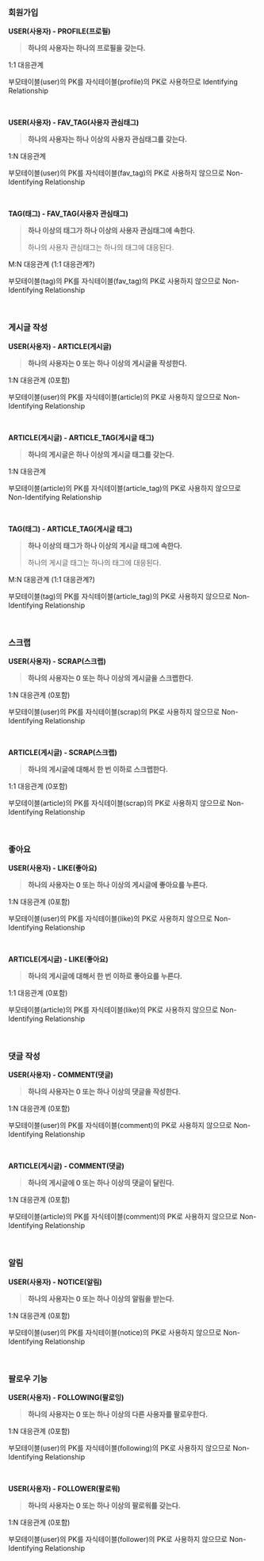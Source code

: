 <h3>회원가입</h3>

**USER(사용자) - PROFILE(프로필)**

> **하나의 사용자는 하나의 프로필을 갖는다.**

1:1 대응관계

부모테이블(user)의 PK를 자식테이블(profile)의 PK로 사용하므로 Identifying Relationship

<br>

**USER(사용자) - FAV_TAG(사용자 관심태그)**

> **하나의 사용자는 하나 이상의 사용자 관심태그를 갖는다.**

1:N 대응관계

부모테이블(user)의 PK를 자식테이블(fav_tag)의 PK로 사용하지 않으므로 Non-Identifying Relationship

<br>

**TAG(태그) - FAV_TAG(사용자 관심태그)**

> **하나 이상의 태그가 하나 이상의 사용자 관심태그에 속한다.**
>
> 하나의 사용자 관심태그는 하나의 태그에 대응된다.

M:N 대응관계 (1:1 대응관계?)

부모테이블(tag)의 PK를 자식테이블(fav_tag)의 PK로 사용하지 않으므로 Non-Identifying Relationship

<br>

<h3>게시글 작성</h3>

**USER(사용자) - ARTICLE(게시글)**

> **하나의 사용자는 0 또는 하나 이상의 게시글을 작성한다.**

1:N 대응관계 (0포함)

부모테이블(user)의 PK를 자식테이블(article)의 PK로 사용하지 않으므로 Non-Identifying Relationship

<br>

**ARTICLE(게시글) - ARTICLE_TAG(게시글 태그)**

> **하나의 게시글은 하나 이상의 게시글 태그를 갖는다.**

1:N 대응관계

부모테이블(article)의 PK를 자식테이블(article_tag)의 PK로 사용하지 않으므로 Non-Identifying Relationship

<br>

**TAG(태그) - ARTICLE_TAG(게시글 태그)**

> **하나 이상의 태그가 하나 이상의 게시글 태그에 속한다.**
>
> 하나의 게시글 태그는 하나의 태그에 대응된다.

M:N 대응관계 (1:1 대응관계?)

부모테이블(tag)의 PK를 자식테이블(article_tag)의 PK로 사용하지 않으므로 Non-Identifying Relationship

<br>

<h3>스크랩</h3>

**USER(사용자) - SCRAP(스크랩)**

> **하나의 사용자는 0 또는 하나 이상의 게시글을 스크랩한다.**

1:N 대응관계 (0포함)

부모테이블(user)의 PK를 자식테이블(scrap)의 PK로 사용하지 않으므로 Non-Identifying Relationship

<br>

**ARTICLE(게시글) - SCRAP(스크랩)**

> **하나의 게시글에 대해서 한 번 이하로 스크랩한다.**

1:1 대응관계 (0포함)

부모테이블(article)의 PK를 자식테이블(scrap)의 PK로 사용하지 않으므로 Non-Identifying Relationship

<br>

<h3>좋아요</h3>

**USER(사용자) - LIKE(좋아요)**

> **하나의 사용자는 0 또는 하나 이상의 게시글에 좋아요를 누른다.**

1:N 대응관계 (0포함)

부모테이블(user)의 PK를 자식테이블(like)의 PK로 사용하지 않으므로 Non-Identifying Relationship

<br>

**ARTICLE(게시글) - LIKE(좋아요)**

> **하나의 게시글에 대해서 한 번 이하로 좋아요를 누른다.**

1:1 대응관계 (0포함)

부모테이블(article)의 PK를 자식테이블(like)의 PK로 사용하지 않으므로 Non-Identifying Relationship

<br>

<h3>댓글 작성</h3>

**USER(사용자) - COMMENT(댓글)**

> **하나의 사용자는 0 또는 하나 이상의 댓글을 작성한다.**

1:N 대응관계 (0포함)

부모테이블(user)의 PK를 자식테이블(comment)의 PK로 사용하지 않으므로 Non-Identifying Relationship

<br>

**ARTICLE(게시글) - COMMENT(댓글)**

> **하나의 게시글에 0 또는 하나 이상의 댓글이 달린다.**

1:N 대응관계 (0포함)

부모테이블(article)의 PK를 자식테이블(comment)의 PK로 사용하지 않으므로 Non-Identifying Relationship

<br>

<h3>알림</h3>

**USER(사용자) - NOTICE(알림)**

> **하나의 사용자는 0 또는 하나 이상의 알림을 받는다.**

1:N 대응관계 (0포함)

부모테이블(user)의 PK를 자식테이블(notice)의 PK로 사용하지 않으므로 Non-Identifying Relationship

<br>

<h3>팔로우 기능</h3>

**USER(사용자) - FOLLOWING(팔로잉)**

> **하나의 사용자는 0 또는 하나 이상의 다른 사용자를 팔로우한다.**

1:N 대응관계 (0포함)

부모테이블(user)의 PK를 자식테이블(following)의 PK로 사용하지 않으므로 Non-Identifying Relationship

<br>

**USER(사용자) - FOLLOWER(팔로워)**

> **하나의 사용자는 0 또는 하나 이상의 팔로워를 갖는다.**

1:N 대응관계 (0포함)

부모테이블(user)의 PK를 자식테이블(follower)의 PK로 사용하지 않으므로 Non-Identifying Relationship